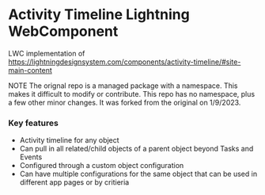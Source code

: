 # Activity Timeline Lightning WebComponent

LWC implementation of https://lightningdesignsystem.com/components/activity-timeline/#site-main-content

NOTE
The orignal repo is a managed package with a namespace.   This makes it difficult to modify or contribute.
This repo has no namespace, plus a few other minor changes.  It was forked from the original on 1/9/2023.

### Key features

- Activity timeline for any object
- Can pull in all related/child objects of a parent object beyond Tasks and Events
- Configured through a custom object configuration 
- Can have multiple configurations for the same object that can be used in different app pages or by critieria

